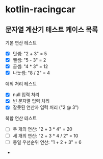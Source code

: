 # kotlin-racingcar

## 문자열 계산기 테스트 케이스 목록

기본 연산 테스트

- [x] 덧셈: "2 + 3" = 5
- [x] 뺄셈: "5 - 3" = 2
- [x] 곱셈: "4 * 3" = 12
- [x] 나눗셈: "8 / 2" = 4

예외 처리 테스트

- [x] null 입력 처리
- [x] 빈 문자열 입력 처리
- [x] 잘못된 연산자 입력 처리 ("2 @ 3")

복합 연산 테스트

- [ ] 두 개의 연산: "2 + 3 * 4" = 20
- [ ] 세 개의 연산: "2 + 3 * 4 / 2" = 10
- [ ] 동일 우선순위 연산: "1 + 2 + 3" = 6
- 